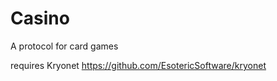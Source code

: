 Casino
======
A protocol for card games

requires Kryonet https://github.com/EsotericSoftware/kryonet
